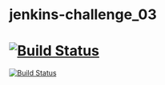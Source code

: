 # jenkins-challenge_03

# [![Build Status](http://ec2-3-16-78-219.us-east-2.compute.amazonaws.com/buildStatus/icon?job=jenkins_challenge_03)](http://ec2-3-16-78-219.us-east-2.compute.amazonaws.com/job/jenkins_challenge_03/)

[![Build Status](http://ec2-3-16-78-219.us-east-2.compute.amazonaws.com/job/jenkins_challenge_03/badge/icon)](http://ec2-3-16-78-219.us-east-2.compute.amazonaws.com/job/jenkins_challenge_03/)


